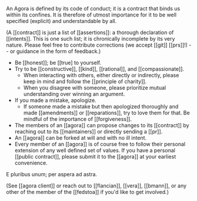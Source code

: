 An Agora is defined by its code of conduct; it is a contract that binds us within its confines. It is therefore of utmost importance for it to be well specified (explicit) and understandable by all.

(A [[contract]] is just a list of [[assertions]]: a thorough declaration of [[intents]]. This is one such list; it is chronically incomplete by its very nature. Please feel free to contribute corrections (we accept [[git]] [[prs]]!) -- or guidance in the form of feedback.)

- Be [[honest]]; be [[true] to yourself.
- Try to be [[constructive]], [[kind]], [[rational]], and [[compassionate]].
  - When interacting with others, either directly or indirectly, please keep in mind and follow the [[principle of charity]].
  - When you disagree with someone, please prioritize mutual understanding over winning an argument.
- If you made a mistake, apologize.
  - If someone made a mistake but then apologized thoroughly and made [[amendments]] or [[reparations]], try to love them for that. Be mindful of the importance of [[forgiveness]].
- The members of an [[agora]] can propose changes to its [[contract]] by reaching out to its [[maintainers]] or directly sending a [[pr]]. 
- An [[agora]] can be forked at will and with no ill intent.
- Every member of an [[agora]] is of course free to follow their personal extension of any well defined set of values. If you have a personal [[public contract]], please submit it to the [[agora]] at your earliest convenience.

E pluribus unum; per aspera ad astra.

(See [[agora client]] or reach out to [[flancian]], [[vera]], [[bmann]], or any other of the member of the [[fedstoa]] if you'd like to get involved.)

